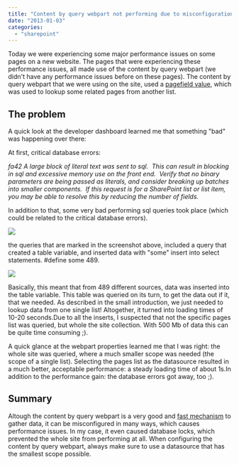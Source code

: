 ```yaml
---
title: "Content by query webpart not performing due to misconfiguration"
date: "2013-01-03"
categories: 
  - "sharepoint"
---
```


Today we were experiencing some major performance issues on some pages on a new website. The pages that were experiencing these performance issues, all made use of the content by query webpart (we didn't have any performance issues before on these pages). The content by query webpart that we were using on the site, used a [pagefield value](http://blogs.msdn.com/b/ecm/archive/2010/05/14/what-s-new-with-the-content-query-web-part.aspx), which was used to lookup some related pages from another list.

## The problem

A quick look at the developer dashboard learned me that something "bad" was happening over there:

At first, critical database errors:

_fa42 A large block of literal text was sent to sql.  This can result in blocking in sql and excessive memory use on the front end.  Verify that no binary parameters are being passed as literals, and consider breaking up batches into smaller components.  If this request is for a SharePoint list or list item, you may be able to resolve this by reducing the number of fields._

In addition to that, some very bad performing sql queries took place (which could be related to the critical database errors).

[![](images/7268.developerDashboard_5F00_CBQWP2.png)](http://bloggingabout.net/cfs-file.ashx/__key/CommunityServer.Blogs.Components.WeblogFiles/bas/7268.developerDashboard_5F00_CBQWP2.png)

the queries that are marked in the screenshot above, included a query that created a table variable, and inserted data with "some" insert into select statements. #define some 489.

[![](images/4810.query.png)](http://bloggingabout.net/cfs-file.ashx/__key/CommunityServer.Blogs.Components.WeblogFiles/bas/4810.query.png)

Basically, this meant that from 489 different sources, data was inserted into the table variable. This table was queried on its turn, to get the data out if it, that we needed. As described in the small introduction, we just needed to lookup data from one single list! Altogether, it turned into loading times of 10-20 seconds.Due to all the inserts, I suspected that not the specific pages list was queried, but whole the site collection. With 500 Mb of data this can be quite time consuming ;).

A quick glance at the webpart properties learned me that I was right: the whole site was queried, where a much smaller scope was needed (the scope of a single list). Selecting the pages list as the datasource resulted in a much better, acceptable performance: a steady loading time of about 1s.In addition to the performance gain: the database errors got away, too ;).

## Summary

Altough the content by query webpart is a very good and [fast mechanism](http://blog.mastykarz.nl/content-query-web-part-vs-custom-aggregation-web-part/) to gather data, it can be misconfigured in many ways, which causes performance issues. In my case, it even caused database locks, which prevented the whole site from performing at all. When configuring the content by query webpart, always make sure to use a datasource that has the smallest scope possible.
